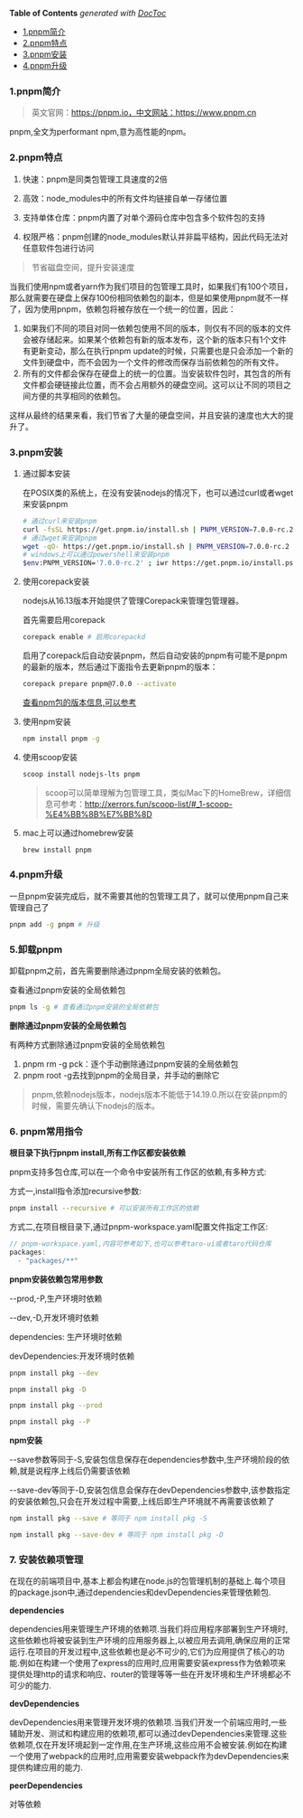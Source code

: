 <!-- START doctoc generated TOC please keep comment here to allow auto update -->
<!-- DON'T EDIT THIS SECTION, INSTEAD RE-RUN doctoc TO UPDATE -->
**Table of Contents**  *generated with [DocToc](https://github.com/thlorenz/doctoc)*

- [1.pnpm简介](#1pnpm%E7%AE%80%E4%BB%8B)
- [2.pnpm特点](#2pnpm%E7%89%B9%E7%82%B9)
- [3.pnpm安装](#3pnpm%E5%AE%89%E8%A3%85)
- [4.pnpm升级](#4pnpm%E5%8D%87%E7%BA%A7)

<!-- END doctoc generated TOC please keep comment here to allow auto update -->

### 1.pnpm简介

> 英文官网：https://pnpm.io，中文网站：https://www.pnpm.cn

pnpm,全文为performant npm,意为高性能的npm。

### 2.pnpm特点

1. 快速：pnpm是同类包管理工具速度的2倍

2. 高效：node_modules中的所有文件均链接自单一存储位置
3. 支持单体仓库：pnpm内置了对单个源码仓库中包含多个软件包的支持
4. 权限严格：pnpm创建的node_modules默认并非扁平结构，因此代码无法对任意软件包进行访问

> 节省磁盘空间，提升安装速度

当我们使用npm或者yarn作为我们项目的包管理工具时，如果我们有100个项目，那么就需要在硬盘上保存100份相同依赖包的副本，但是如果使用pnpm就不一样了，因为使用pnpm，依赖包将被存放在一个统一的位置，因此：

1. 如果我们不同的项目对同一依赖包使用不同的版本，则仅有不同的版本的文件会被存储起来。如果某个依赖包有新的版本发布，这个新的版本只有1个文件有更新变动，那么在执行pnpm update的时候，只需要也是只会添加一个新的文件到硬盘中，而不会因为一个文件的修改而保存当前依赖包的所有文件。
2. 所有的文件都会保存在硬盘上的统一的位置。当安装软件包时，其包含的所有文件都会硬链接此位置，而不会占用额外的硬盘空间。这可以让不同的项目之间方便的共享相同的依赖包。

这样从最终的结果来看，我们节省了大量的硬盘空间，并且安装的速度也大大的提升了。

### 3.pnpm安装

1. 通过脚本安装

   在POSIX类的系统上，在没有安装nodejs的情况下，也可以通过curl或者wget来安装pnpm

   ```bash
   # 通过curl来安装pnpm
   curl -fsSL https://get.pnpm.io/install.sh | PNPM_VERSION=7.0.0-rc.2 sh -
   # 通过wget来安装pnpm
   wget -qO- https://get.pnpm.io/install.sh | PNPM_VERSION=7.0.0-rc.2 sh -
   # windows上可以通过powershell来安装pnpm
   $env:PNPM_VERSION='7.0.0-rc.2' ; iwr https://get.pnpm.io/install.ps1 -useb | iex
   ```

2. 使用corepack安装

   nodejs从16.13版本开始提供了管理Corepack来管理包管理器。

   首先需要启用corepack

   ```bash
   corepack enable # 启用corepackd
   ```

   启用了corepack后自动安装pnpm，然后自动安装的pnpm有可能不是pnpm的最新的版本，然后通过下面指令去更新pnpm的版本：

   ```bash
   corepack prepare pnpm@7.0.0 --activate
   ```

   [查看npm包的版本信息,可以参考](../node/npm.md)

3. 使用npm安装

   ```bash
   npm install pnpm -g
   ```

4. 使用scoop安装

   ```bash
   scoop install nodejs-lts pnpm
   ```

   > scoop可以简单理解为包管理工具，类似Mac下的HomeBrew，详细信息可参考：http://xerrors.fun/scoop-list/#_1-scoop-%E4%BB%8B%E7%BB%8D

5. mac上可以通过homebrew安装

   ```bash
   brew install pnpm
   ```

### 4.pnpm升级

一旦pnpm安装完成后，就不需要其他的包管理工具了，就可以使用pnpm自己来管理自己了

```bash
pnpm add -g pnpm # 升级
```

### 5.卸载pnpm

卸载pnpm之前，首先需要删除通过pnpm全局安装的依赖包。

查看通过pnpm安装的全局依赖包

```bash
pnpm ls -g # 查看通过pnpm安装的全局依赖包
```

**删除通过pnpm安装的全局依赖包**

有两种方式删除通过pnpm安装的全局依赖包

1. pnpm rm -g pck：逐个手动删除通过pnpm安装的全局依赖包
2. pnpm root -g去找到pnpm的全局目录，并手动的删除它

> pnpm,依赖nodejs版本，nodejs版本不能低于14.19.0.所以在安装pnpm的时候，需要先确认下nodejs的版本。

### 6. pnpm常用指令

**根目录下执行pnpm install,所有工作区都安装依赖**

pnpm支持多包仓库,可以在一个命令中安装所有工作区的依赖,有多种方式:

方式一,install指令添加recursive参数:

```bash
pnpm install --recursive # 可以安装所有工作区的依赖
```

方式二,在项目根目录下,通过pnpm-workspace.yaml配置文件指定工作区:

```js
// pnpm-workspace.yaml,内容可参考如下,也可以参考taro-ui或者taro代码仓库
packages:
  - "packages/**"
```

**pnpm安装依赖包常用参数**

--prod,-P,生产环境时依赖

--dev,-D,开发环境时依赖

dependencies: 生产环境时依赖

devDependencies:开发环境时依赖

```bash
pnpm install pkg --dev

pnpm install pkg -D

pnpm install pkg --prod

pnpm install pkg --P
```

**npm安装**

--save参数等同于-S,安装包信息保存在dependencies参数中,生产环境阶段的依赖,就是说程序上线后仍需要该依赖

--save-dev等同于-D,安装包信息会保存在devDependencies参数中,该参数指定的安装依赖包,只会在开发过程中需要,上线后即生产环境就不再需要该依赖了

```bash
npm install pkg --save # 等同于 npm install pkg -S

npm install pkg --save-dev # 等同于 npm install pkg -D
```
### 7. 安装依赖项管理

在现在的前端项目中,基本上都会构建在node.js的包管理机制的基础上.每个项目的package.json中,通过dependencies和devDependencies来管理依赖包.

**dependencies**

dependencies用来管理生产环境的依赖项.当我们将应用程序部署到生产环境时,这些依赖也将被安装到生产环境的应用服务器上,以被应用去调用,确保应用的正常运行.在项目的开发过程中,这些依赖也是必不可少的,它们为应用提供了核心的功能.例如在构建一个使用了express的应用时,应用需要安装express作为依赖项来提供处理http的请求和响应、router的管理等等一些在开发环境和生产环境都必不可少的能力.

**devDependencies**

devDependencies用来管理开发环境的依赖项.当我们开发一个前端应用时,一些辅助开发、测试和构建应用的依赖项,都可以通过devDependencies来管理.这些依赖项,仅在开发环境起到一定作用,在生产环境,这些应用不会被安装.例如在构建一个使用了webpack的应用时,应用需要安装webpack作为devDependencies来提供构建应用的能力.

**peerDependencies**

对等依赖